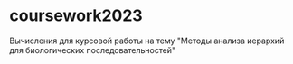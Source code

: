 # coursework2023
Вычисления для курсовой работы на тему "Методы анализа иерархий для биологических последовательностей"
